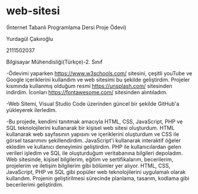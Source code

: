 # web-sitesi 
(İnternet Tabanlı Programlama Dersi Proje Ödevi)

Yurdagül Çakıroğlu

2111502037

Bilgisayar Mühendisliği(Türkçe)-2. Sınıf



-Ödevimi yaparken https://www.w3schools.com/ sitesini, çeşitli youTube ve Google içeriklerini kullandım ve web sitesimi bu şekilde geliştirdim. Projeler kısmında kullanmış olduğum resmi https://unsplash.com/ sitesinden indirdim. İconları https://fontawesome.com/ sitesinden alıntıladım.

-Web Sitemi, Visual Studio Code üzerinden güncel bir şekilde GitHub'a yükleyerek ilerledim.

-Bu projede, kendimi tanıtmak amacıyla HTML, CSS, JavaScript, PHP ve SQL teknolojilerini kullanarak bir kişisel web sitesi oluşturdum.
HTML kullanarak web sayfasının yapısını ve içeriklerini oluşturdum ve CSS ile görsel tasarımını şekillendirdim. JavaScript'i kullanarak interaktif öğeler ekledim ve kullanıcı deneyimini geliştirdim. PHP ile kullanıcılardan gelen verileri işledim ve SQL ile oluşturduğum veritabanına bilgileri depoladım.
Web sitesinde, kişisel bilgilerim, eğitim ve sertifikalarım, becerilerim, projelerim ve iletişim bilgilerim gibi bölümler yer alıyor.
HTML, CSS, JavaScript, PHP ve SQL gibi popüler web teknolojilerini uygulamalı olarak kullandım. Projenin geliştirilmesi sürecinde planlama, tasarım, kodlama gibi becerilerimi geliştirdim.




